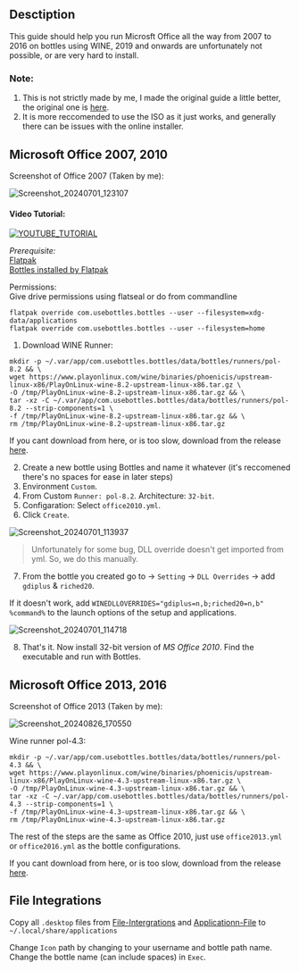 ## Desctiption

This guide should help you run Microsft Office all the way from 2007 to 2016 on bottles using WINE, 2019 and onwards are unfortunately not possible, or are very hard to install.

### Note:

1. This is not strictly made by me, I made the original guide a little better, the original one is [here](https://github.com/tazihad/msoffice-bottle).
2. It is more reccomended to use the ISO as it just works, and generally there can be issues with the online installer.

## Microsoft Office 2007, 2010

Screenshot of Office 2007 (Taken by me):

![Screenshot_20240701_123107](https://github.com/user-attachments/assets/62fc6142-5ed4-4ab1-9fa5-5194691d6ec6)  

#### Video Tutorial:  

[![YOUTUBE_TUTORIAL](https://img.youtube.com/vi/Gb95naAjBsg/0.jpg)](https://www.youtube.com/watch?v=Gb95naAjBsg)

*Prerequisite:*   
[Flatpak](https://flatpak.org/setup/)  
[Bottles installed by Flatpak](https://flathub.org/apps/com.usebottles.bottles)  

Permissions:  
Give drive permissions using flatseal or do from commandline
```
flatpak override com.usebottles.bottles --user --filesystem=xdg-data/applications
flatpak override com.usebottles.bottles --user --filesystem=home
```

1. Download WINE Runner:
```
mkdir -p ~/.var/app/com.usebottles.bottles/data/bottles/runners/pol-8.2 && \
wget https://www.playonlinux.com/wine/binaries/phoenicis/upstream-linux-x86/PlayOnLinux-wine-8.2-upstream-linux-x86.tar.gz \
-O /tmp/PlayOnLinux-wine-8.2-upstream-linux-x86.tar.gz && \
tar -xz -C ~/.var/app/com.usebottles.bottles/data/bottles/runners/pol-8.2 --strip-components=1 \
-f /tmp/PlayOnLinux-wine-8.2-upstream-linux-x86.tar.gz && \
rm /tmp/PlayOnLinux-wine-8.2-upstream-linux-x86.tar.gz
```

If you cant download from here, or is too slow, download from the release [here](https://github.com/Rustring/msoffice-bottle-improved/releases/tag/sample-tag).

2. Create a new bottle using Bottles and name it whatever (it's reccomened there's no spaces for ease in later steps)  
3. Environment `Custom`.  
4. From Custom `Runner: pol-8.2`. Architecture: `32-bit`.  
5. Configaration: Select `office2010.yml`.  
6. Click `Create`.
   
![Screenshot_20240701_113937](https://github.com/tazihad/msoffice-bottle/assets/19417232/916c186a-08c8-4b81-8504-21ae0bab7dd3)  

> Unfortunately for some bug, DLL override doesn't get imported from yml. So, we do this manually.

7. From the bottle you created go to -> `Setting` -> `DLL Overrides` -> add `gdiplus` & `riched20`.

If it doesn't work, add `WINEDLLOVERRIDES="gdiplus=n,b;riched20=n,b" %command%` to the launch options of the setup and applications.

![Screenshot_20240701_114718](https://github.com/tazihad/msoffice-bottle/assets/19417232/ef064bed-62aa-4349-9424-7188cb4f6cb0)  

8. That's it. Now install 32-bit version of *MS Office 2010*. Find the executable and run with Bottles.  

## Microsoft Office 2013, 2016

Screenshot of Office 2013 (Taken by me):

![Screenshot_20240826_170550](https://github.com/user-attachments/assets/96dfb38f-52f3-4531-8846-34a4d06ee509)

Wine runner pol-4.3:
```
mkdir -p ~/.var/app/com.usebottles.bottles/data/bottles/runners/pol-4.3 && \
wget https://www.playonlinux.com/wine/binaries/phoenicis/upstream-linux-x86/PlayOnLinux-wine-4.3-upstream-linux-x86.tar.gz \
-O /tmp/PlayOnLinux-wine-4.3-upstream-linux-x86.tar.gz && \
tar -xz -C ~/.var/app/com.usebottles.bottles/data/bottles/runners/pol-4.3 --strip-components=1 \
-f /tmp/PlayOnLinux-wine-4.3-upstream-linux-x86.tar.gz && \
rm /tmp/PlayOnLinux-wine-4.3-upstream-linux-x86.tar.gz
```

The rest of the steps are the same as Office 2010, just use `office2013.yml` or `office2016.yml` as the bottle configurations.

If you cant download from here, or is too slow, download from the release [here](https://github.com/Rustring/msoffice-bottle-improved/releases/tag/sample-tag).

## File Integrations  

Copy all `.desktop` files from [File-Intergrations](https://github.com/Rustring/MsOffice-On-WineBottles-Improved/tree/main/File-Intergrations) and [Applicationn-File](https://github.com/Rustring/MsOffice-On-WineBottles-Improved/tree/main/Applicationn-File) to `~/.local/share/applications` 

Change `Icon` path by changing to your username and bottle path name.  
Change the bottle name (can include spaces) in `Exec`.
